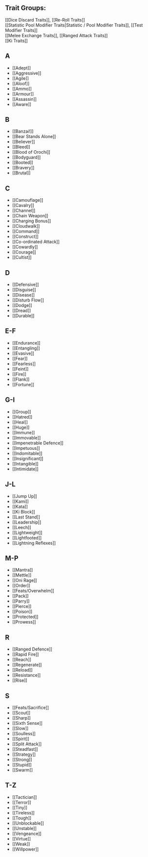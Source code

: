 ## Trait Groups:
[[Dice Discard Traits]], [[Re-Roll Traits]]  
[[Statistic Pool Modifier Traits|Statistic / Pool Modifier Traits]], [[Test Modifier Traits]]  
[[Melee Exchange Traits]], [[Ranged Attack Traits]]  
[[Ki Traits]]  
## A

- [[Adept]]
- [[Aggressive]]
- [[Agile]]
- [[Aloof]]
- [[Ammo]]
- [[Armour]]
- [[Assassin]]
- [[Aware]]
## B
- [[Banzai!]]
- [[Bear Stands Alone]]
- [[Believer]]
- [[Bleed]]
- [[Blood of Orochi]]
- [[Bodyguard]]
- [[Booted]]
- [[Bravery]]
- [[Brutal]]
## C
- [[Camouflage]]
- [[Cavalry]]
- [[Channel]]
- [[Chain Weapon]]
- [[Charging Bonus]]
- [[Cloudwalk]]
- [[Command]]
- [[Construct]]
- [[Co-ordinated Attack]]
- [[Cowardly]]
- [[Courage]]
- [[Cultist]]
## D
- [[Defensive]]
- [[Disguise]]
- [[Disease]]
- [[Disturb Flow]]
- [[Dodge]]
- [[Dread]]
- [[Durable]]
## E-F
- [[Endurance]]
- [[Entangling]]
- [[Evasive]]
- [[Fear]]
- [[Fearless]]
- [[Feint]]
- [[Fire]]
- [[Flank]]
- [[Fortune]]
## G-I
- [[Group]]
- [[Hatred]]
- [[Heal]]
- [[Huge]]
- [[Immune]]
- [[Immovable]]
- [[Impenetrable Defence]]
- [[Impetuous]]
- [[Indomitable]]
- [[Insignificant]]
- [[Intangible]]
- [[Intimidate]]
## J-L
- [[Jump Up]]
- [[Kami]]
- [[Kata]]
- [[Ki Block]]
- [[Last Stand]]
- [[Leadership]]
- [[Leech]]
- [[Lightweight]]
- [[Lightfooted]]
- [[Lightning Reflexes]]
## M-P
- [[Mantra]]
- [[Mettle]]
- [[Oni Rage]]
- [[Order]]
- [[Feats/Overwhelm]]
- [[Pack]]
- [[Parry]]
- [[Pierce]]
- [[Poison]]
- [[Protected]]
- [[Prowess]]
## R
- [[Ranged Defence]]
- [[Rapid Fire]]
- [[Reach]]
- [[Regenerate]]
- [[Reload]]
- [[Resistance]]
- [[Rise]]
## S
- [[Feats/Sacrifice]]
- [[Scout]]
- [[Sharp]]
- [[Sixth Sense]]
- [[Slow]]
- [[Soulless]]
- [[Spirit]]
- [[Split Attack]]
- [[Steadfast]]
- [[Strategy]]
- [[Strong]]
- [[Stupid]]
- [[Swarm]]
## T-Z
- [[Tactician]]
- [[Terror]]
- [[Tiny]]
- [[Tireless]]
- [[Tough]]
- [[Unblockable]]
- [[Unstable]]
- [[Vengeance]]
- [[Virtue]]
- [[Weak]]
- [[Willpower]]

